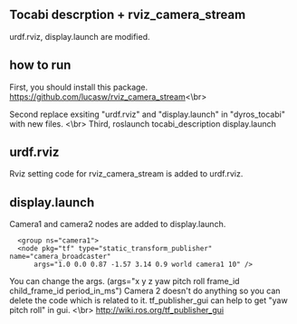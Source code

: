 Tocabi descrption + rviz_camera_stream
---

urdf.rviz, display.launch are modified.

## how to run

First, you should install this package.
<https://github.com/lucasw/rviz_camera_stream><\br>

Second replace exsiting "urdf.rviz" and "display.launch" in "dyros_tocabi" with new files. 
<\br>
Third, roslaunch tocabi_description display.launch 

## urdf.rviz

Rviz setting code for rviz_camera_stream is added to urdf.rviz.

## display.launch

Camera1 and camera2 nodes are added to display.launch.
```
  <group ns="camera1">
  <node pkg="tf" type="static_transform_publisher" name="camera_broadcaster"
      args="1.0 0.0 0.87 -1.57 3.14 0.9 world camera1 10" />
```
You can change the args. (args="x y z yaw pitch roll frame_id child_frame_id period_in_ms")
Camera 2 doesn't do anything so you can delete the code which is related to it.
tf_publisher_gui can help to get "yaw pitch roll" in gui. <\br>
<http://wiki.ros.org/tf_publisher_gui>

